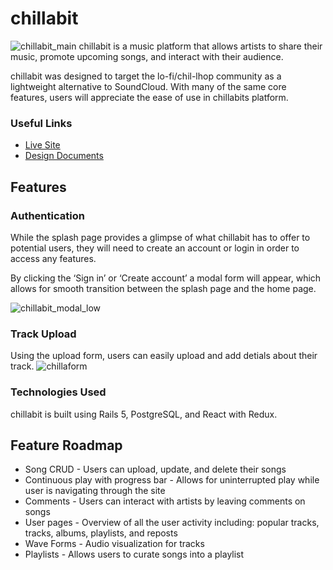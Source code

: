 # chillabit

![chillabit_main](https://user-images.githubusercontent.com/52799217/74067191-80f60c80-49ad-11ea-9dda-1c4791b23271.png)
chillabit is a music platform that allows artists to share their music, promote upcoming songs, and interact with their audience.

chillabit was designed to target the lo-fi/chil-lhop community as a lightweight alternative to SoundCloud. With many of the same core features, users will appreciate the ease of use in chillabits platform.

### Useful Links

- [Live Site](https://chillabit.herokuapp.com)
- [Design Documents](https://github.com/misheMatcha/chillabit/wiki)

## Features

### Authentication

While the splash page provides a glimpse of what chillabit has to offer to potential users, they will need to create an account or login in order to access any features.

By clicking the ‘Sign in’ or ‘Create account’ a modal form will appear, which allows for smooth transition between the splash page and the home page.

![chillabit_modal_low](https://user-images.githubusercontent.com/52799217/74070065-c79b3500-49b4-11ea-9030-c656bed6646e.gif)

### Track Upload

Using the upload form, users can easily upload and add detials about their track.
![chillaform](https://user-images.githubusercontent.com/52799217/89244119-947bdc00-d5ba-11ea-8a50-0cf568ea02c2.gif)

### Technologies Used

chillabit is built using Rails 5, PostgreSQL, and React with Redux.

## Feature Roadmap

- Song CRUD - Users can upload, update, and delete their songs
- Continuous play with progress bar - Allows for uninterrupted play while user is navigating through the site
- Comments - Users can interact with artists by leaving comments on songs
- User pages - Overview of all the user activity including: popular tracks, tracks, albums, playlists, and reposts
- Wave Forms - Audio visualization for tracks
- Playlists - Allows users to curate songs into a playlist
